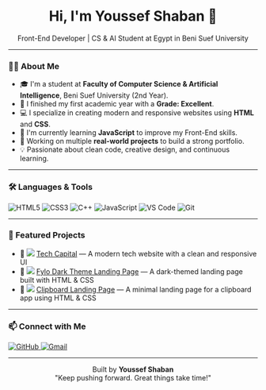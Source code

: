 <div align="center">

  <h1>Hi, I'm Youssef Shaban 👋</h1>
  <p>Front-End Developer | CS & AI Student at Egypt in Beni Suef University</p>
  
</div>

---

### 👨‍💻 About Me

- 🎓 I'm a student at **Faculty of Computer Science & Artificial Intelligence**, Beni Suef University (2nd Year).
- 🏅 I finished my first academic year with a **Grade: Excellent**.
- 💻 I specialize in creating modern and responsive websites using **HTML** and **CSS**.
- 🔧 I'm currently learning **JavaScript** to improve my Front-End skills.
- 🚀 Working on multiple **real-world projects** to build a strong portfolio.
- 💡 Passionate about clean code, creative design, and continuous learning.

---

### 🛠️ Languages & Tools

<p>
  <img alt="HTML5" src="https://img.shields.io/badge/-HTML5-E34F26?style=flat-square&logo=html5&logoColor=white"/>
  <img alt="CSS3" src="https://img.shields.io/badge/-CSS3-1572B6?style=flat-square&logo=css3&logoColor=white"/>
  <img alt="C++" src="https://img.shields.io/badge/-C++-00599C?style=flat-square&logo=c%2B%2B&logoColor=white"/>
  <img alt="JavaScript" src="https://img.shields.io/badge/-JavaScript-F7DF1E?style=flat-square&logo=javascript&logoColor=black"/>
  <img alt="VS Code" src="https://img.shields.io/badge/-VSCode-007ACC?style=flat-square&logo=visual-studio-code&logoColor=white"/>
  <img alt="Git" src="https://img.shields.io/badge/-Git-F05032?style=flat-square&logo=git&logoColor=white"/>
</p>

---

### 🚀 Featured Projects

- 🔗 <img src="https://img.icons8.com/fluency/20/code.png"/> [Tech Capital](https://joo1238.github.io/Tech-Capital/) — A modern tech website with a clean and responsive UI  
- 🔗 <img src="https://img.icons8.com/fluency/20/night-landscape.png"/> [Fylo Dark Theme Landing Page](https://joo1238.github.io/fylo-dark-theme-landing-page/) — A dark-themed landing page built with HTML & CSS  
- 🔗 <img src="https://img.icons8.com/fluency/20/copy.png"/> [Clipboard Landing Page](https://joo1238.github.io/clipboard-landing-page/) — A minimal landing page for a clipboard app using HTML & CSS  

---

### 📫 Connect with Me

<p>
  <a href="https://github.com/joo1238" target="_blank" rel="noopener noreferrer">
    <img alt="GitHub" src="https://img.shields.io/badge/GitHub-%2312100E.svg?&style=for-the-badge&logo=github&logoColor=white" />
  </a>
  <a href="mailto:youssefjoo1238g@gmail.com" target="_blank" rel="noopener noreferrer">
    <img alt="Gmail" src="https://img.shields.io/badge/Gmail-D14836?style=for-the-badge&logo=gmail&logoColor=white" />
  </a>
</p>

---

<p align="center">
  Built by <b>Youssef Shaban</b><br/>
  "Keep pushing forward. Great things take time!"
</p>
